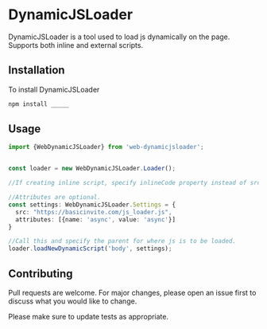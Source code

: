 # DynamicJSLoader

DynamicJSLoader is a tool used to load js dynamically on the page. Supports both inline and external scripts.

## Installation

To install DynamicJSLoader

```bash
npm install _____
```

## Usage

```typescript
import {WebDynamicJSLoader} from 'web-dynamicjsloader';


const loader = new WebDynamicJSLoader.Loader();

//If creating inline script, specify inlineCode property instead of src. 

//Attributes are optional.
const settings: WebDynamicJSLoader.Settings = {
  src: "https://basicinvite.com/js_loader.js",
  attributes: [{name: 'async', value: 'async'}]
}

//Call this and specify the parent for where js is to be loaded.
loader.loadNewDynamicScript('body', settings);

```

## Contributing
Pull requests are welcome. For major changes, please open an issue first to discuss what you would like to change.

Please make sure to update tests as appropriate.
